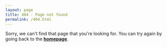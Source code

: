 ```yaml
---
layout: page
title: 404 - Page not found
permalink: /404.html
---
```


Sorry, we can't find that page that you're looking for. You can try again by going back to the <strong><a href="../index.html">homepage</a></strong>.

